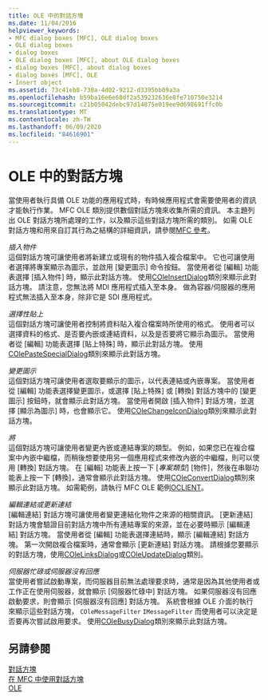 ```yaml
---
title: OLE 中的對話方塊
ms.date: 11/04/2016
helpviewer_keywords:
- MFC dialog boxes [MFC], OLE dialog boxes
- OLE dialog boxes
- dialog boxes
- OLE dialog boxes [MFC], about OLE dialog boxes
- dialog boxes [MFC], about dialog boxes
- dialog boxes [MFC], OLE
- Insert object
ms.assetid: 73c41eb8-738a-4d02-9212-d3395bb09a3a
ms.openlocfilehash: b59ba16e6e68df2a539232636e8fe710750e3214
ms.sourcegitcommit: c21b05042debc97d14875e019ee9d698691ffc0b
ms.translationtype: MT
ms.contentlocale: zh-TW
ms.lasthandoff: 06/09/2020
ms.locfileid: "84616901"
---
```

# <a name="dialog-boxes-in-ole"></a>OLE 中的對話方塊

當使用者執行具備 OLE 功能的應用程式時，有時候應用程式會需要使用者的資訊才能執行作業。 MFC OLE 類別提供數個對話方塊來收集所需的資訊。 本主題列出 OLE 對話方塊所處理的工作，以及顯示這些對話方塊所需的類別。 如需 OLE 對話方塊和用來自訂其行為之結構的詳細資訊，請參閱[MFC 參考](mfc-desktop-applications.md)。

*插入物件*<br/>
這個對話方塊可讓使用者將新建立或現有的物件插入複合檔案中。 它也可讓使用者選擇將專案顯示為圖示，並啟用 [變更圖示] 命令按鈕。 當使用者從 [編輯] 功能表選擇 [插入物件] 時，顯示此對話方塊。 使用[COleInsertDialog](reference/coleinsertdialog-class.md)類別來顯示此對話方塊。 請注意，您無法將 MDI 應用程式插入至本身。 做為容器/伺服器的應用程式無法插入至本身，除非它是 SDI 應用程式。

*選擇性貼上*<br/>
這個對話方塊可讓使用者控制將資料貼入複合檔案時所使用的格式。 使用者可以選擇資料的格式、是否要內嵌或連結資料，以及是否要將它顯示為圖示。 當使用者從 [編輯] 功能表選擇 [貼上特殊] 時，顯示此對話方塊。 使用[COlePasteSpecialDialog](reference/colepastespecialdialog-class.md)類別來顯示此對話方塊。

*變更圖示*<br/>
這個對話方塊可讓使用者選取要顯示的圖示，以代表連結或內嵌專案。 當使用者從 [編輯] 功能表選擇變更圖示，或選擇 [貼上特殊] 或 [轉換] 對話方塊中的 [變更圖示] 按鈕時，就會顯示此對話方塊。 當使用者開啟 [插入物件] 對話方塊，並選擇 [顯示為圖示] 時，也會顯示它。 使用[COleChangeIconDialog](reference/colechangeicondialog-class.md)類別來顯示此對話方塊。

*將*<br/>
這個對話方塊可讓使用者變更內嵌或連結專案的類型。 例如，如果您已在複合檔案中內嵌中繼檔，而稍後想要使用另一個應用程式來修改內嵌的中繼檔，則可以使用 [轉換] 對話方塊。 在 [編輯] 功能表上按一下 [*專案類型*] [物件]，然後在串聯功能表上按一下 [轉換]，通常會顯示此對話方塊。 使用[COleConvertDialog](reference/coleconvertdialog-class.md)類別來顯示此對話方塊。 如需範例，請執行 MFC OLE 範例[OCLIENT](../overview/visual-cpp-samples.md)。

*編輯連結或更新連結*<br/>
[編輯連結] 對話方塊可讓使用者變更連結化物件之來源的相關資訊。 [更新連結] 對話方塊會驗證目前對話方塊中所有連結專案的來源，並在必要時顯示 [編輯連結] 對話方塊。 當使用者從 [編輯] 功能表選擇連結時，顯示 [編輯連結] 對話方塊。 第一次開啟複合檔案時，通常會顯示 [更新連結] 對話方塊。 請根據您要顯示的對話方塊，使用[COleLinksDialog](reference/colelinksdialog-class.md)或[COleUpdateDialog](reference/coleupdatedialog-class.md)類別。

*伺服器忙碌或伺服器沒有回應*<br/>
當使用者嘗試啟動專案，而伺服器目前無法處理要求時，通常是因為其他使用者或工作正在使用伺服器，就會顯示 [伺服器忙碌中] 對話方塊。 如果伺服器沒有回應啟動要求，則會顯示 [伺服器沒有回應] 對話方塊。 系統會根據 OLE 介面的執行來顯示這些對話方塊， `COleMessageFilter` `IMessageFilter` 而使用者可以決定是否要再次嘗試啟用要求。 使用[COleBusyDialog](reference/colebusydialog-class.md)類別來顯示此對話方塊。

## <a name="see-also"></a>另請參閱

[對話方塊](dialog-boxes.md)<br/>
[在 MFC 中使用對話方塊](life-cycle-of-a-dialog-box.md)<br/>
[OLE](ole-in-mfc.md)
